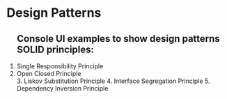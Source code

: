 # Design Patterns

<ol>
  <h2> Console UI examples to show design patterns SOLID principles: </h2>
  <li> Single Responsibility Principle </li>
<li>Open Closed Principle </li>
3. Liskov Substitution Principle
4. Interface Segregation Principle
5. Dependency Inversion Principle
  </ol>
